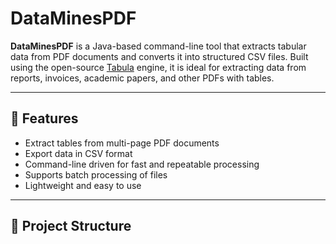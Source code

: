 # DataMinesPDF

**DataMinesPDF** is a Java-based command-line tool that extracts tabular data from PDF documents and converts it into structured CSV files. Built using the open-source [Tabula](https://github.com/tabulapdf/tabula-java) engine, it is ideal for extracting data from reports, invoices, academic papers, and other PDFs with tables.

---

## 📌 Features

- Extract tables from multi-page PDF documents
- Export data in CSV format
- Command-line driven for fast and repeatable processing
- Supports batch processing of files
- Lightweight and easy to use

---

## 📁 Project Structure

